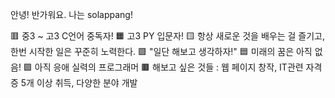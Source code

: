 안녕! 반가워요. 나는 solappang!

🟥 중3 ~ 고3 C언어 중독자!
🟧 고3 PY 입문자!
🟨 항상 새로운 것을 배우는 걸 즐기고, 한번 시작한 일은 꾸준히 노력한다.
🟩 "일단 해보고 생각하자!"
🟦 미래의 꿈은 아직 없음!
🟪 아직 응애 실력의 프로그래머
🟫 해보고 싶은 것들 : 웹 페이지 창작, IT관련 자격증 5개 이상 취득, 다양한 분야 개발
